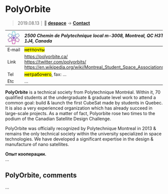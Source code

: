 # PolyOrbite
> 2019.08.13 ┊ **🚀 [despace](index.md)** → **[Contact](contact.md)**

|[![](f/contact/p/polyorbite_logo1_thumb.jpg)](f/contact/p/polyorbite_logo1.png)|*2500 Chemin de Polytechnique local m-3008, Montreal, QC H3T 1J4, Canada*|
|:--|:--|
|E‑mail| <mark>нетпочты</mark> |
|Link| <https://polyorbite.ca/><br> <https://twitter.com/polyorbits/><br> <https://en.wikipedia.org/wiki/Montreal_Student_Space_Associations> |
|Tel| <mark>нетрабочего</mark>, fax: … |
|Etc| … |

**PolyOrbite** is a technical society from Polytechnique Montréal. Within it, 70 qualified students at the undergraduate & graduate level work to attend a common goal: build & launch the first CubeSat made by students in Quebec. It is also a very experienced organization which has already succeed in large-scale projects. As a matter of fact, Polyorbite rose two times to the podium of the Canadian Satellite Design Challenge.

PolyOrbite was officially recognized by Polytechnique Montreal in 2013 & remains the only technical society within the university specialized in space technologies. We have developed a significant expertise in the design & manufacture of nano satellites.

**Опыт кооперации.**  
…


<p style="page-break-after:always"> </p>

## PolyOrbite, comments

…

